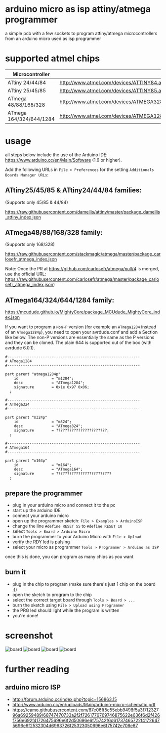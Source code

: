 
# arduino micro as isp attiny/atmega programmer

a simple pcb with a few sockets to program attiny/atmega microcontrollers from
an arduino micro used as isp programmer

# supported atmel chips

| Microcontroller         |                                              |
|-------------------------|----------------------------------------------|
| ATtiny 24/44/84         | http://www.atmel.com/devices/ATTINY84.aspx   |
| ATtiny 25/45/85         | http://www.atmel.com/devices/ATTINY85.aspx   |
| ATmega 48/88/168/328    | http://www.atmel.com/devices/ATMEGA328.aspx  |
| ATmega 164/324/644/1284 | http://www.atmel.com/devices/ATMEGA1284.aspx |

# usage

all steps below include the use of the Arduino IDE: https://www.arduino.cc/en/Main/Software (1.6 or higher).

Add the following URLs in `File > Preferences` for the setting `Additionals Boards Manager URLs`:

## ATtiny25/45/85 & ATtiny24/44/84 families:

(Supports only 45/85 & 44/84)

https://raw.githubusercontent.com/damellis/attiny/master/package_damellis_attiny_index.json

## ATmega48/88/168/328 family:

(Supports only 168/328)

https://raw.githubusercontent.com/stackmagic/atmega/master/package_carlosefr_atmega_index.json

Note: Once the PR at https://github.com/carlosefr/atmega/pull/4 is merged, use the official URL: https://raw.githubusercontent.com/carlosefr/atmega/master/package_carlosefr_atmega_index.json)

## ATmega164/324/644/1284 family:

https://mcudude.github.io/MightyCore/package_MCUdude_MightyCore_index.json

If you want to program a `Non-P` version (for example an `ATmega1284` instead of an `ATmega1284p`), you need to open your avrdude.conf and add a Section like below. The non-P versions are essentially the same as the P versions and they can be cloned. The plain 644 is supported out of the box (with avrdude 6.0.1).

```
#------------------------------------------------------------
# ATmega1284
#------------------------------------------------------------

part parent "atmega1284p"
    id               = "m1284";
    desc             = "ATmega1284";
    signature        = 0x1e 0x97 0x06;
  ;

#------------------------------------------------------------
# ATmega324
#------------------------------------------------------------

part parent "m324p"
    id               = "m324";
    desc             = "ATmega324";
    signature        = ???????????????????????;
  ;

#------------------------------------------------------------
# ATmega164
#------------------------------------------------------------

part parent "m164p"
    id               = "m164";
    desc             = "ATmega164";
    signature        = ?????????????????????????
  ;
```

## prepare the programmer

* plug in your arduino micro and connect it to the pc
* start up the arduino IDE
* connect your arduino micro
* open up the programmer sketch: `File > Examples > ArduinoISP`
* change the line `#define RESET SS` to `#define RESET 10`
* select `Tools > Board > Arduino Micro`
* burn the programmer to your Arduino Micro with `File > Upload`
* verify the RDY led is pulsing
* select your micro as programmer `Tools > Programmer > Arduino as ISP`

once this is done, you can program as many chips as you want

## burn it

* plug in the chip to program (make sure there's just 1 chip on the board ;))
* open the sketch to program to the chip
* select the correct target board through `Tools > Board > ...`
* burn the sketch using `File > Upload using Programmer`
* the PRG led should light while the program is written
* you're done!

# screenshot

![board](images/programmer1.png "board")
![board](images/programmer2.png "board")
![board](images/programmer3.png "board")
![board](images/programmer4.png "board")

# further reading

## arduino micro ISP

* http://forum.arduino.cc/index.php?topic=156863.15
* http://www.arduino.cc/en/uploads/Main/arduino-micro-schematic.pdf
* https://camo.githubusercontent.com/87e06ff5c55ebb9498f5a3f7f232796a69259489/68747470733a2f2f7261776769746875622e636f6d2f426f756e692f41726475696e6f2d50696e6f75742f6d61737465722f41726475696e6f2532304d6963726f25323050696e6f75742e706e67

